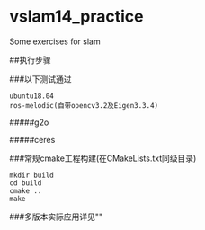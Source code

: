 # vslam14_practice
Some exercises for slam

##执行步骤

###以下测试通过
```
ubuntu18.04
ros-melodic(自带opencv3.2及Eigen3.3.4)
```

#####g2o

#####ceres

###常规cmake工程构建(在CMakeLists.txt同级目录)

```
mkdir build
cd build
cmake ..
make
```

###多版本实际应用详见""
